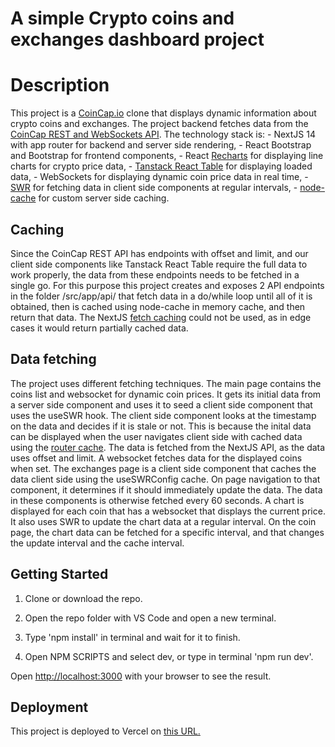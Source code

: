 # A simple Crypto coins and exchanges dashboard project

# Description
This project is a [CoinCap.io](https://coincap.io/) clone that displays dynamic information about crypto coins and exchanges.
The project backend fetches data from the [CoinCap REST and WebSockets API](https://docs.coincap.io/).
The technology stack is:
    - NextJS 14 with app router for backend and server side rendering,
    - React Bootstrap and Bootstrap for frontend components,
    - React [Recharts](https://recharts.org/) for displaying line charts for crypto price data,
    - [Tanstack React Table](https://tanstack.com/table/latest) for displaying loaded data,
    - WebSockets for displaying dynamic coin price data in real time,
    - [SWR](https://swr.vercel.app/) for fetching data in client side components at regular intervals,
    - [node-cache](https://www.npmjs.com/package/node-cache) for custom server side caching.

## Caching
Since the CoinCap REST API has endpoints with offset and limit, and our client side components like Tanstack React Table require the full data to work properly, the data from these endpoints needs to be fetched in a single go. For this purpose this project creates and exposes 2 API endpoints in the folder /src/app/api/ that fetch data in a do/while loop until all of it is obtained, then is cached using node-cache in memory cache, and then return that data. The NextJS [fetch caching](https://nextjs.org/docs/app/building-your-application/data-fetching/fetching-caching-and-revalidating) could not be used, as in edge cases it would return partially cached data.

## Data fetching
The project uses different fetching techniques.
The main page contains the coins list and websocket for dynamic coin prices. It gets its initial data from a server side component and uses it to seed a client side component that uses the useSWR hook. The client side component looks at the timestamp on the data and decides if it is stale or not. This is because the inital data can be displayed when the user navigates client side with cached data using the [router cache](https://nextjs.org/docs/app/building-your-application/caching#router-cache). The data is fetched from the NextJS API, as the data uses offset and limit. A websocket fetches data for the displayed coins when set.
The exchanges page is a client side component that caches the data client side using the useSWRConfig cache. On page navigation to that component, it determines if it should immediately update the data.
The data in these components is otherwise fetched every 60 seconds.
A chart is displayed for each coin that has a websocket that displays the current price. It also uses SWR to update the chart data at a regular interval.
On the coin page, the chart data can be fetched for a specific interval, and that changes the update interval and the cache interval.

## Getting Started

1. Clone or download the repo.

2. Open the repo folder with VS Code and open a new terminal.

3. Type 'npm install' in terminal and wait for it to finish.

4. Open NPM SCRIPTS and select dev, or type in terminal 'npm run dev'.

Open [http://localhost:3000](http://localhost:3000) with your browser to see the result.

## Deployment

This project is deployed to Vercel on [this URL.](https://websockets-crypto.vercel.app/)
